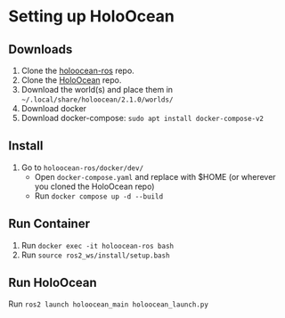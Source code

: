 # Setting up HoloOcean

## Downloads

1. Clone the [holoocean-ros](https://github.com/byu-holoocean/holoocean-ros) repo.
2. Clone the [HoloOcean](https://github.com/byu-holoocean/HoloOcean) repo.
3. Download the world(s) and place them in `~/.local/share/holoocean/2.1.0/worlds/`
4. Download docker
4. Download docker-compose: `sudo apt install docker-compose-v2`

## Install

1. Go to `holoocean-ros/docker/dev/`
    - Open `docker-compose.yaml` and replace <PATH TO HOLOOCAN> with $HOME (or wherever you cloned the HoloOcean repo)
    - Run `docker compose up -d --build`

## Run Container

1. Run `docker exec -it holoocean-ros bash`
2. Run `source ros2_ws/install/setup.bash`

## Run HoloOcean

Run `ros2 launch holoocean_main holoocean_launch.py`
